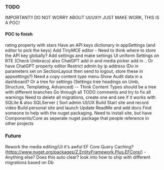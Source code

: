### TODO

IMPORTANT!! DO NOT WORRY ABOUT UI/UX!!! JUST MAKE WORK, THIS IS A POC!

#### POC to finish

rating property with stars
Have an API keys dictionary in appSettings (and editor to pick the keys)
Add TinyMCE editor - Need to think where to store the API key globally? Add settings and make settings UI uniform
Settings on RTE (Check Umbraco) also ChatGPT add in and media picker add in
.. Or have ChatGPT property editor
Restrict admin by ip address (Do in parameters set on SectionLayout then send to logout, store these in appsettings?)
Need a copy content type menu
Show Audit data in a dashboard? Or a tree for settings (Settings tree headings on Umb, Structure, Templating, Advanced)
 -- Think Content Types should be a tree with different branches
Go through all TODO comments and try to fix all warnings
Need to delete all migrations, create one and see if it works with SQLite & also SQLServer (
Sort admin UI/UX
Build Start site and record video
Build personal site and launch
Update ReadMe and add docs
Find someone to help with the nuget packaging. Need to install site, but have Components/Core as seperate nuget package that people reference in other projects

### Future

Rework the media editing/UI it's awful
EF Core Query Caching? (https://www.nuget.org/packages/Z.EntityFramework.Plus.EFCore/) - Anything else? Does this auto clear?
look into how to ship with different migrations based on Db